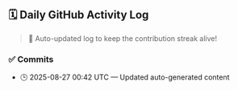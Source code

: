 ## 🗓️ Daily GitHub Activity Log

> 🤖 Auto-updated log to keep the contribution streak alive!

### ✅ Commits

- 🕒 2025-08-27 00:42 UTC — Updated auto-generated content


